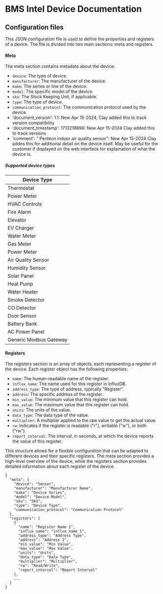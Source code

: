 # BMS Intel Device Documentation

## Configuration files

This JSON configuration file is used to define the properties and registers of a device. The file is divided into two main sections: meta and registers.

#### Meta

The meta section contains metadata about the device:

- `device`: The type of device.
- `manufacturer`: The manufacturer of the device.
- `make`: The series or line of the device.
- `model`: The specific model of the device.
- `sku`: The Stock Keeping Unit, if applicable.
- `type`: The type of device.
- `communication_protocol`: The communication protocol used by the device.
- 'document_version': 1.1: New Apr 15-2024, Clay added this to track version compatibility
- 'document_timestamp': 1713219896:   New Apr 15-2024 Clay added this to track versions
- 'comment': " Penteon indoor air quality sensor":  New Apr 15-2024 Clay addes this for additional detail on the device itself.  May be useful for the customer if displayed on the web interface for explaination of what the device is.


##### Supported device types

| Device Type            |
| ---------------------- |
| Thermostat             |
| Power Meter            |
| HVAC Controls          | // modified by Clay April 15, 2024
| Fire Alarm             |
| Elevator               |
| EV Charger             |
| Water Meter            |
| Gas Meter              |
| Power Meter            |
| Air Quality Sensor     | // Added by Clay April 15, 2024
| Humidity Sensor        |
| Solar Panel            |
| Heat Pump              |
| Water Heater           |
| Smoke Detector         |
| CO Detector            |
| Door Sensor            |
| Battery Bank           |
| AC Power Panel         |
| Generic Modbus Gateway |

#### Registers

The registers section is an array of objects, each representing a register of the device. Each register object has the following properties:

- `name`: The human-readable name of the register.
- `influx_name`: The name used for this register in InfluxDB.
- `address_type`: The type of address, typically "Register".
- `address`: The specific address of the register.
- `min_value`: The minimum value that this register can hold.
- `max_value`: The maximum value that this register can hold.
- `units`: The units of the value.
- `data_type`: The data type of the value.
- `multiplier`: A multiplier applied to the raw value to get the actual value.
- `rw`: Indicates if the register is readable ("r"), writable ("w"), or both ("rw").
- `report_interval`: The interval, in seconds, at which the device reports the value of this register.

This structure allows for a flexible configuration that can be adapted to different devices and their specific registers. The meta section provides a high-level overview of the device, while the registers section provides detailed information about each register of the device.

```
{
  "meta": {
    "device": "Sensor",
    "manufacturer": "Manufacturer Name",
    "make": "Device Series",
    "model": "Device Model",
    "sku": "SKU",
    "type": "Device Type",
    "communication_protocol": "Communication Protocol"
  },
  "registers": [
    {
      "name": "Register Name 1",
      "influx_name": "influx_name_1",
      "address_type": "Address Type",
      "address": "Address 1",
      "min_value": "Min Value",
      "max_value": "Max Value",
      "units": "Units",
      "data_type": "Data Type",
      "multiplier": "Multiplier",
      "rw": "Read/Write",
      "report_interval": "Report Interval"
    },
    ...
  ]
}
```
